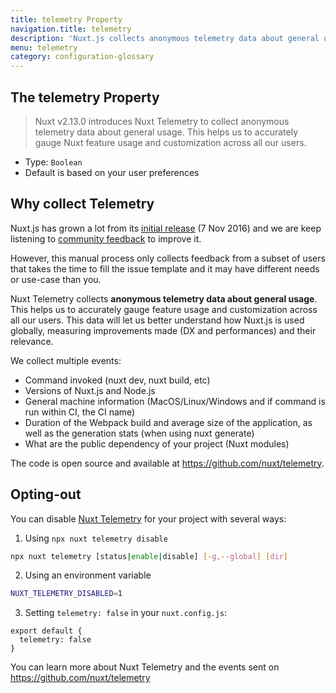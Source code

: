 ```yaml
---
title: telemetry Property
navigation.title: telemetry
description: 'Nuxt.js collects anonymous telemetry data about general usage. This helps us to accurately gauge Nuxt feature usage and customization across all our users.'
menu: telemetry
category: configuration-glossary
---
```


## The telemetry Property

> Nuxt v2.13.0 introduces Nuxt Telemetry to collect anonymous telemetry data about general usage. This helps us to accurately gauge Nuxt feature usage and customization across all our users.

- Type: `Boolean`
- Default is based on your user preferences

## Why collect Telemetry

Nuxt.js has grown a lot from its [initial release](https://github.com/nuxt/nuxt.js/releases/tag/v0.2.0) (7 Nov 2016) and we are keep listening to [community feedback](https://github.com/nuxt/nuxt.js/issues) to improve it.

However, this manual process only collects feedback from a subset of users that takes the time to fill the issue template and it may have different needs or use-case than you.

Nuxt Telemetry collects **anonymous telemetry data about general usage**. This helps us to accurately gauge feature usage and customization across all our users. This data will let us better understand how Nuxt.js is used globally, measuring improvements made (DX and performances) and their relevance.

We collect multiple events:

- Command invoked (nuxt dev, nuxt build, etc)
- Versions of Nuxt.js and Node.js
- General machine information (MacOS/Linux/Windows and if command is run within CI, the CI name)
- Duration of the Webpack build and average size of the application, as well as the generation stats (when using nuxt generate)
- What are the public dependency of your project (Nuxt modules)

The code is open source and available at https://github.com/nuxt/telemetry.

## Opting-out

You can disable [Nuxt Telemetry](https://github.com/nuxt/telemetry) for your project with several ways:

1. Using `npx nuxt telemetry disable`

```bash
npx nuxt telemetry [status|enable|disable] [-g,--global] [dir]
```

2. Using an environment variable

```bash
NUXT_TELEMETRY_DISABLED=1
```

3. Setting `telemetry: false` in your `nuxt.config.js`:

```js{}[nuxt.config.js]
export default {
  telemetry: false
}
```

You can learn more about Nuxt Telemetry and the events sent on https://github.com/nuxt/telemetry
